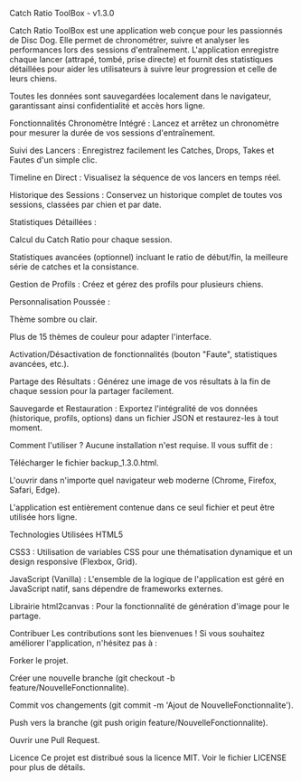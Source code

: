 Catch Ratio ToolBox - v1.3.0



Catch Ratio ToolBox est une application web conçue pour les passionnés de Disc Dog. Elle permet de chronométrer, suivre et analyser les performances lors des sessions d'entraînement. L'application enregistre chaque lancer (attrapé, tombé, prise directe) et fournit des statistiques détaillées pour aider les utilisateurs à suivre leur progression et celle de leurs chiens.

Toutes les données sont sauvegardées localement dans le navigateur, garantissant ainsi confidentialité et accès hors ligne.

Fonctionnalités
Chronomètre Intégré : Lancez et arrêtez un chronomètre pour mesurer la durée de vos sessions d'entraînement.

Suivi des Lancers : Enregistrez facilement les Catches, Drops, Takes et Fautes d'un simple clic.

Timeline en Direct : Visualisez la séquence de vos lancers en temps réel.

Historique des Sessions : Conservez un historique complet de toutes vos sessions, classées par chien et par date.

Statistiques Détaillées :

Calcul du Catch Ratio pour chaque session.

Statistiques avancées (optionnel) incluant le ratio de début/fin, la meilleure série de catches et la consistance.

Gestion de Profils : Créez et gérez des profils pour plusieurs chiens.

Personnalisation Poussée :

Thème sombre ou clair.

Plus de 15 thèmes de couleur pour adapter l'interface.

Activation/Désactivation de fonctionnalités (bouton "Faute", statistiques avancées, etc.).

Partage des Résultats : Générez une image de vos résultats à la fin de chaque session pour la partager facilement.

Sauvegarde et Restauration : Exportez l'intégralité de vos données (historique, profils, options) dans un fichier JSON et restaurez-les à tout moment.

Comment l'utiliser ?
Aucune installation n'est requise. Il vous suffit de :

Télécharger le fichier backup_1.3.0.html.

L'ouvrir dans n'importe quel navigateur web moderne (Chrome, Firefox, Safari, Edge).

L'application est entièrement contenue dans ce seul fichier et peut être utilisée hors ligne.

Technologies Utilisées
HTML5

CSS3 : Utilisation de variables CSS pour une thématisation dynamique et un design responsive (Flexbox, Grid).

JavaScript (Vanilla) : L'ensemble de la logique de l'application est géré en JavaScript natif, sans dépendre de frameworks externes.

Librairie html2canvas : Pour la fonctionnalité de génération d'image pour le partage.

Contribuer
Les contributions sont les bienvenues ! Si vous souhaitez améliorer l'application, n'hésitez pas à :

Forker le projet.

Créer une nouvelle branche (git checkout -b feature/NouvelleFonctionnalite).

Commit vos changements (git commit -m 'Ajout de NouvelleFonctionnalite').

Push vers la branche (git push origin feature/NouvelleFonctionnalite).

Ouvrir une Pull Request.

Licence
Ce projet est distribué sous la licence MIT. Voir le fichier LICENSE pour plus de détails.
